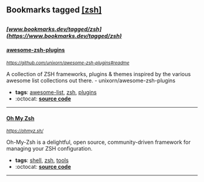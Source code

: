 ## Bookmarks tagged [[zsh]](https://www.bookmarks.dev/search?q=[zsh])

_<sup><sup>[www.bookmarks.dev/tagged/zsh](https://www.bookmarks.dev/tagged/zsh)</sup></sup>_
---
#### [awesome-zsh-plugins](https://github.com/unixorn/awesome-zsh-plugins#readme)
_<sup>https://github.com/unixorn/awesome-zsh-plugins#readme</sup>_

A collection of ZSH frameworks, plugins & themes inspired by the various awesome list collections out there. - unixorn/awesome-zsh-plugins
* **tags**: [awesome-list](../tagged/awesome-list.md), [zsh](../tagged/zsh.md), [plugins](../tagged/plugins.md)
* :octocat: **[source code](https://github.com/unixorn/awesome-zsh-plugins#readme)**
---
#### [Oh My Zsh](https://ohmyz.sh/)
_<sup>https://ohmyz.sh/</sup>_

Oh-My-Zsh is a delightful, open source, community-driven framework for managing your ZSH configuration.
* **tags**: [shell](../tagged/shell.md), [zsh](../tagged/zsh.md), [tools](../tagged/tools.md)
* :octocat: **[source code](https://github.com/robbyrussell/oh-my-zsh)**
---
